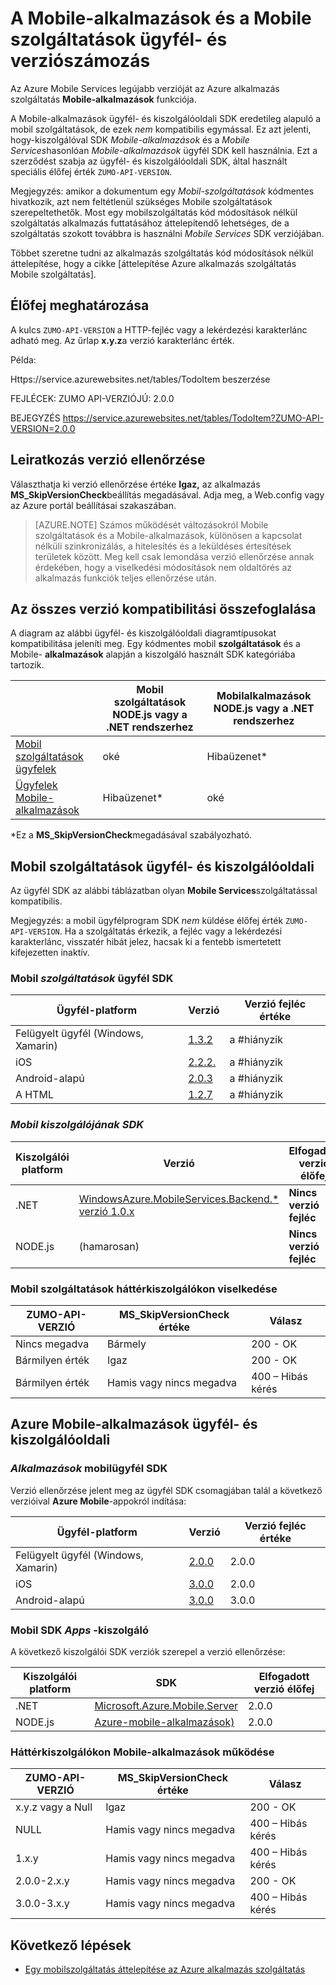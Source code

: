 <properties
  pageTitle="Ügyfél- és a Mobile-alkalmazások és a Mobile Services SDK verziószámozás |} Azure alkalmazás szolgáltatás"
  description="Ügyfél SDK listáját, és a Mobile szolgáltatások és Azure Mobile-alkalmazások a kiszolgáló SDK verziókkal való kompatibilitás érdekében"
  services="app-service\mobile"
  documentationCenter=""
  authors="adrianhall"
  manager="erikre"
  editor=""/>

<tags
  ms.service="app-service-mobile"
  ms.workload="mobile"
  ms.tgt_pltfrm="mobile-multiple"
  ms.devlang="dotnet"
  ms.topic="article"
  ms.date="10/01/2016"
  ms.author="adrianha"/>

# <a name="client-and-server-versioning-in-mobile-apps-and-mobile-services"></a>A Mobile-alkalmazások és a Mobile szolgáltatások ügyfél- és verziószámozás

Az Azure Mobile Services legújabb verzióját az Azure alkalmazás szolgáltatás **Mobile-alkalmazások** funkciója.

A Mobile-alkalmazások ügyfél- és kiszolgálóoldali SDK eredetileg alapuló a mobil szolgáltatások, de ezek *nem* kompatibilis egymással.
Ez azt jelenti, hogy-kiszolgálóval SDK *Mobile-alkalmazások* és a *Mobile Services*hasonlóan *Mobile-alkalmazások* ügyfél SDK kell használnia. Ezt a szerződést szabja az ügyfél- és kiszolgálóoldali SDK, által használt speciális élőfej érték `ZUMO-API-VERSION`.

Megjegyzés: amikor a dokumentum egy *Mobil-szolgáltatások* kódmentes hivatkozik, azt nem feltétlenül szükséges Mobile szolgáltatások szerepeltethetők. Most egy mobilszolgáltatás kód módosítások nélkül szolgáltatás alkalmazás futtatásához áttelepítendő lehetséges, de a szolgáltatás szokott továbbra is használni *Mobile Services* SDK verziójában.

Többet szeretne tudni az alkalmazás szolgáltatás kód módosítások nélkül áttelepítése, hogy a cikke [áttelepítése Azure alkalmazás szolgáltatás Mobile szolgáltatás].

## <a name="header-specification"></a>Élőfej meghatározása

A kulcs `ZUMO-API-VERSION` a HTTP-fejléc vagy a lekérdezési karakterlánc adható meg. Az űrlap **x.y.z**a verzió karakterlánc érték.

Példa:

Https://service.azurewebsites.net/tables/TodoItem beszerzése

FEJLÉCEK: ZUMO API-VERZIÓJÚ: 2.0.0

BEJEGYZÉS https://service.azurewebsites.net/tables/TodoItem?ZUMO-API-VERSION=2.0.0

## <a name="opting-out-of-version-checking"></a>Leiratkozás verzió ellenőrzése

Választhatja ki verzió ellenőrzése értéke **Igaz,** az alkalmazás **MS_SkipVersionCheck**beállítás megadásával. Adja meg, a Web.config vagy az Azure portál beállításai szakaszában.

> [AZURE.NOTE] Számos működését változásokról Mobile szolgáltatások és a Mobile-alkalmazások, különösen a kapcsolat nélküli szinkronizálás, a hitelesítés és a leküldéses értesítések területek között. Meg kell csak lemondása verzió ellenőrzése annak érdekében, hogy a viselkedési módosítások nem oldaltörés az alkalmazás funkciók teljes ellenőrzése után.

## <a name="summary-of-compatibility-for-all-versions"></a>Az összes verzió kompatibilitási összefoglalása

A diagram az alábbi ügyfél- és kiszolgálóoldali diagramtípusokat kompatibilitása jeleníti meg. Egy kódmentes mobil **szolgáltatások** és a Mobile- **alkalmazások** alapján a kiszolgáló használt SDK kategóriába tartozik.

|                           | **Mobil szolgáltatások** NODE.js vagy a .NET rendszerhez | **Mobilalkalmazások** NODE.js vagy a .NET rendszerhez |
| ----------                | -----------------------             |   ----------------              |
| [Mobil szolgáltatások ügyfelek] | oké                                  | Hibaüzenet\*                         |
| [Ügyfelek Mobile-alkalmazások]     | Hibaüzenet\*                             | oké                              |

\*Ez a **MS_SkipVersionCheck**megadásával szabályozható.


<!-- IMPORTANT!  The anchors for Mobile Services and Mobile Apps MUST be 1.0.0 and 2.0.0 respectively, since there is an exception error message that uses those anchors. -->

<!-- NOTE: the fwlink to this document is http://go.microsoft.com/fwlink/?LinkID=690568 -->

## <a name="1.0.0"></a>Mobil szolgáltatások ügyfél- és kiszolgálóoldali

Az ügyfél SDK az alábbi táblázatban olyan **Mobile Services**szolgáltatással kompatibilis.

Megjegyzés: a mobil ügyfélprogram SDK *nem* küldése élőfej érték `ZUMO-API-VERSION`. Ha a szolgáltatás érkezik, a fejléc vagy a lekérdezési karakterlánc, visszatér hibát jelez, hacsak ki a fentebb ismertetett kifejezetten inaktív.

### <a name="MobileServicesClients"></a>Mobil *szolgáltatások* ügyfél SDK

| Ügyfél-platform                   | Verzió                                                                   | Verzió fejléc értéke |
| -------------------               | ------------------------                                                  | -------------------  |
| Felügyelt ügyfél (Windows, Xamarin) | [1.3.2](https://www.nuget.org/packages/WindowsAzure.MobileServices/1.3.2) | a #hiányzik                  |
| iOS                               | [2.2.2.](http://aka.ms/gc6fex)                                             | a #hiányzik                  |
| Android-alapú                           | [2.0.3](https://go.microsoft.com/fwLink/?LinkID=280126)                   | a #hiányzik                  |
| A HTML                              | [1.2.7](http://ajax.aspnetcdn.com/ajax/mobileservices/MobileServices.Web-1.2.7.min.js) | a #hiányzik     |

### <a name="mobile-services-server-sdks"></a>*Mobil kiszolgálójának SDK*

| Kiszolgálói platform  | Verzió                                                                                                        | Elfogadott verzió élőfej |
| ---------------- | ------------------------------------------------------------                                                   | ----------------------- |
| .NET             | [WindowsAzure.MobileServices.Backend.* verzió 1.0.x](https://www.nuget.org/packages/WindowsAzure.MobileServices.Backend/) | **Nincs verzió fejléc** |
| NODE.js          | (hamarosan)                        | **Nincs verzió fejléc** |

<!-- TODO: add Node npm version -->

### <a name="behavior-of-mobile-services-backends"></a>Mobil szolgáltatások háttérkiszolgálókon viselkedése

| ZUMO-API-VERZIÓ | MS_SkipVersionCheck értéke | Válasz |
| ---------------- | ---------------------------- | -------- |
| Nincs megadva    | Bármely                          | 200 - OK |
| Bármilyen érték        | Igaz                         | 200 - OK |
| Bármilyen érték        | Hamis vagy nincs megadva          | 400 – Hibás kérés |

## <a name="2.0.0"></a>Azure Mobile-alkalmazások ügyfél- és kiszolgálóoldali

### <a name="MobileAppsClients"></a>*Alkalmazások* mobilügyfél SDK

Verzió ellenőrzése jelent meg az ügyfél SDK csomagjában talál a következő verzióival **Azure Mobile**-appokról indítása:

| Ügyfél-platform                   | Verzió                   | Verzió fejléc értéke |
| -------------------               | ------------------------  | -----------------    |
| Felügyelt ügyfél (Windows, Xamarin) | [2.0.0](https://www.nuget.org/packages/Microsoft.Azure.Mobile.Client/2.0.0) | 2.0.0 |
| iOS                               | [3.0.0](http://go.microsoft.com/fwlink/?LinkID=529823) | 2.0.0  |
| Android-alapú                           | [3.0.0](http://go.microsoft.com/fwlink/?LinkID=717033&clcid=0x409) | 3.0.0 |

<!-- TODO: add HTML version when released -->

### <a name="mobile-apps-server-sdks"></a>Mobil SDK *Apps* -kiszolgáló

A következő kiszolgálói SDK verziók szerepel a verzió ellenőrzése:

| Kiszolgálói platform  | SDK                                                                                                        | Elfogadott verzió élőfej |
| ---------------- | ------------------------------------------------------------                                                   | ----------------------- |
| .NET             | [Microsoft.Azure.Mobile.Server](https://www.nuget.org/packages/Microsoft.Azure.Mobile.Server/) | 2.0.0 |
| NODE.js          | [Azure-mobile-alkalmazások)](https://www.npmjs.com/package/azure-mobile-apps)                         | 2.0.0 |

### <a name="behavior-of-mobile-apps-backends"></a>Háttérkiszolgálókon Mobile-alkalmazások működése

| ZUMO-API-VERZIÓ | MS_SkipVersionCheck értéke | Válasz |
| ---------------- | ---------------------------- | -------- |
| x.y.z vagy a Null    | Igaz                         | 200 - OK |
| NULL             | Hamis vagy nincs megadva          | 400 – Hibás kérés |
| 1.x.y            | Hamis vagy nincs megadva          | 400 – Hibás kérés |
| 2.0.0-2.x.y      | Hamis vagy nincs megadva          | 200 - OK |
| 3.0.0-3.x.y      | Hamis vagy nincs megadva          | 400 – Hibás kérés |


## <a name="next-steps"></a>Következő lépések

- [Egy mobilszolgáltatás áttelepítése az Azure alkalmazás szolgáltatás]


[Mobil szolgáltatások ügyfelek]: #MobileServicesClients
[Ügyfelek Mobile-alkalmazások]: #MobileAppsClients


[Mobile App Server SDK]: http://www.nuget.org/packages/microsoft.azure.mobile.server
[Egy mobilszolgáltatás áttelepítése az Azure alkalmazás szolgáltatás]: app-service-mobile-migrating-from-mobile-services.md

